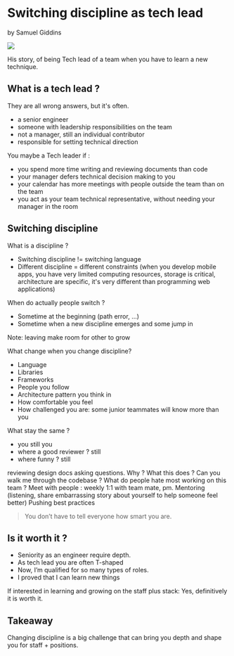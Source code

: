 # Switching discipline as tech lead

by Samuel Giddins

![](files/samuel_giddins.jpg)

His story, of being Tech lead of a team when you have to learn a new technique.

## What is a tech lead ?

They are all wrong answers, but it's often.
- a senior engineer
- someone with leadership responsibilities on the team
- not a manager, still an individual contributor
- responsible for setting technical direction

You maybe a Tech leader if :
- you spend more time writing and reviewing documents than code
- your manager defers technical decision making to you 
- your calendar has more meetings with people outside the team than on the team
- you act as your team technical representative, without needing your manager in the room

## Switching discipline

What is a discipline ?
- Switching discipline != switching language
- Different discipline = different constraints (when you develop mobile apps, you have very limited computing resources, storage is critical, architecture are specific, it's very different than programming web applications)

When do actually people switch ?
- Sometime at the beginning (path error, ...)
- Sometime when a new discipline emerges and some jump in

Note: leaving make room for other to grow

What change when you change discipline? 
- Language
- Libraries
- Frameworks
- People you follow
- Architecture pattern you think in
- How comfortable you feel
- How challenged you are: some junior teammates will know more than you

What stay the same ?
- you still you
- where a good reviewer ? still
- where funny ? still

reviewing design docs
asking questions. Why ? What this does ? Can you walk me through the codebase ? What do people hate most working on this team ?
Meet with people : weekly 1:1 with team mate, pm.
Mentoring (listening, share embarrassing story about yourself to help someone feel better)
Pushing best practices

> You don’t have to tell everyone how smart you are.

## Is it worth it ?

- Seniority as an engineer require depth.
- As tech lead you are often T-shaped
- Now, I’m qualified for so many types of roles.
- I proved that I can learn new things

If interested in learning and growing on the staff plus stack: Yes, definitively it is worth it.

## Takeaway

Changing discipline is a big challenge that can bring you depth and shape you for staff + positions.